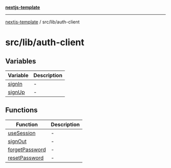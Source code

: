 [**nextjs-template**](README.md)

---

[nextjs-template](README.md) / src/lib/auth-client

# src/lib/auth-client

## Variables

| Variable                                         | Description |
| ------------------------------------------------ | ----------- |
| [signIn](src.lib.auth-client.Variable.signIn.md) | -           |
| [signUp](src.lib.auth-client.Variable.signUp.md) | -           |

## Functions

| Function                                                         | Description |
| ---------------------------------------------------------------- | ----------- |
| [useSession](src.lib.auth-client.Function.useSession.md)         | -           |
| [signOut](src.lib.auth-client.Function.signOut.md)               | -           |
| [forgetPassword](src.lib.auth-client.Function.forgetPassword.md) | -           |
| [resetPassword](src.lib.auth-client.Function.resetPassword.md)   | -           |
